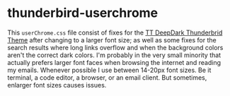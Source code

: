 # thunderbird-userchrome
This `userChrome.css` file consist of fixes for the [TT DeepDark Thunderbrid Theme](https://addons.thunderbird.net/en-US/thunderbird/addon/tt-deepdark/) after changing to a larger font size; as well as some fixes for the search results where long links overflow and when the background colors aren't the correct dark colors. I'm probably in the very small minority that actually prefers larger font faces when browsing the internet and reading my emails. Whenever possible I use between 14-20px font sizes. Be it terminal, a code editor, a browser, or an email client. But sometimes, enlarger font sizes causes issues. 
